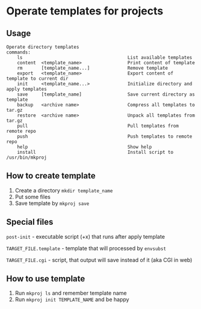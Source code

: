 # Operate templates for projects

## Usage


```
Operate directory templates
commands:
    ls                                       List available templates
    content  <template_name>                 Print content of template
    rm       [template_name...]              Remove template
    export   <template_name>                 Export content of template to current dir
    init     <template_name...>              Initialize directory and apply templates
    save     [template_name]                 Save current directory as template
    backup   <archive name>                  Compress all templates to tar.gz
    restore  <archive name>                  Unpack all templates from tar.gz
    pull                                     Pull templates from remote repo
    push                                     Push templates to remote repo
    help                                     Show help
    install                                  Install script to /usr/bin/mkproj
```


## How to create template


1. Create a directory `mkdir template_name`
2. Put some files
3. Save template by `mkproj save`


## Special files


`post-init` - executable script (+x) that runs after apply template

`TARGET_FILE.template` - template that will processed by `envsubst`

`TARGET_FILE.cgi`  - script, that output will save instead of it (aka CGI in web)


## How to use template

1. Run `mkproj ls` and remember template name
2. Run `mkproj init TEMPLATE_NAME` and be happy
